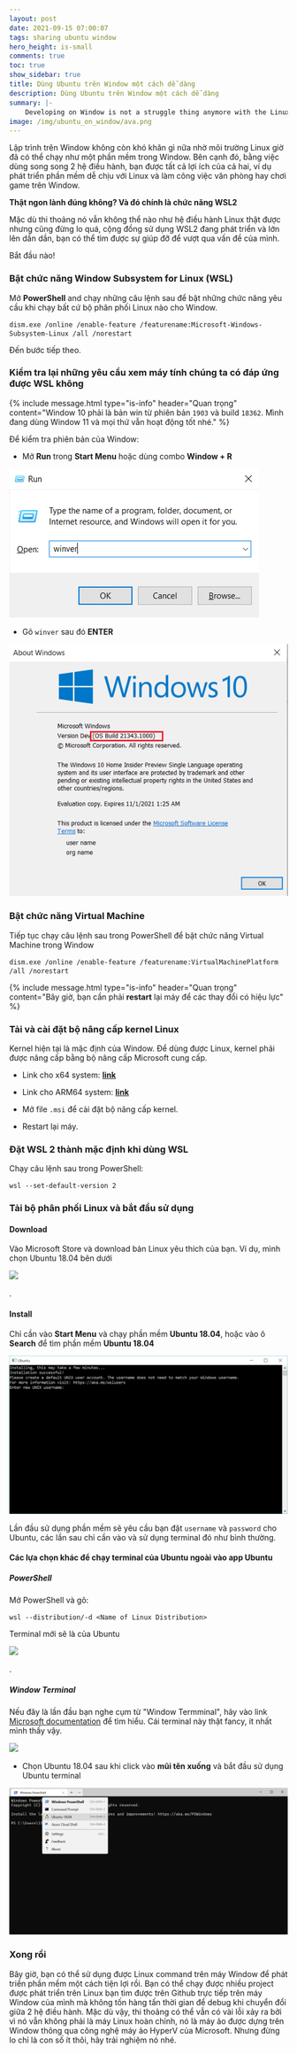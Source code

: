 ```yaml
---
layout: post
date: 2021-09-15 07:00:07
tags: sharing ubuntu window
hero_height: is-small
comments: true
toc: true
show_sidebar: true
title: Dùng Ubuntu trên Window một cách dễ dàng
description: Dùng Ubuntu trên Window một cách dễ dàng
summary: |-
    Developing on Window is not a struggle thing anymore with the Linux environment. Besides, by using simutaneously 2 OS, you have all of the benefits of both environment, for example Linux for developing, Window for officing and gaming or somethings else ...
image: /img/ubuntu_on_window/ava.png
---
```


Lập trình trên Window không còn khó khăn gì nữa nhờ môi trường Linux giờ đã có thể chạy như một phần mềm trong Window. Bên cạnh đó, bằng việc dùng song song 2 hệ điều hành, bạn được tất cả lợi ích của cả hai, ví dụ phát triển phần mềm dễ chịu với Linux và làm công việc văn phòng hay chơi game trên Window.

**Thật ngon lành đúng không? Và đó chính là chức năng WSL2** 

Mặc dù thi thoảng nó vẫn không thể nào như hệ điều hành Linux thật được nhưng cũng đừng lo quá, cộng đồng sử dụng WSL2 đang phát triển và lớn lên dần dần, bạn có thể tìm được sự giúp đỡ để vượt qua vấn đề của mình.

Bắt đầu nào!
 
### Bật chức năng Window Subsystem for Linux (WSL)

Mở **PowerShell** and chạy những câu lệnh sau để bật những chức năng yêu cầu khi chạy bất cứ bộ phân phối Linux nào cho Window.

```shell
dism.exe /online /enable-feature /featurename:Microsoft-Windows-Subsystem-Linux /all /norestart
```

Đến bước tiếp theo.

### Kiểm tra lại những yêu cầu xem máy tính chúng ta có đáp ứng được WSL không
{% include message.html type="is-info" header="Quan trọng" content="Window 10 phải là bản win từ phiên bản <code>1903</code> và build <code>18362</code>. Mình đang dùng Window 11 và mọi thứ vẫn hoạt động tốt nhé." %}

Để kiểm tra phiên bản của Window:

* Mở **Run** trong **Start Menu** hoặc dùng combo **Window + R**

<div class="has-text-centered">
    <img src="/img/ubuntu_on_window/runapp.png">
</div>

* Gõ `winver` sau đó **ENTER**

<div class="has-text-centered">
    <img src="/img/ubuntu_on_window/winver.png">
</div>

### Bật chức năng Virtual Machine

Tiếp tục chạy câu lệnh sau trong PowerShell để bật chức năng Virtual Machine trong Window

```shell
dism.exe /online /enable-feature /featurename:VirtualMachinePlatform /all /norestart
```

{% include message.html type="is-info" header="Quan trọng" content="Bây giờ, bạn cần phải <b>restart</b> lại máy để các thay đổi có hiệu lực" %}

### Tải và cài đặt bộ nâng cấp kernel Linux

Kernel hiện tại là mặc định của Window. Để dùng được Linux, kernel phải được nâng cấp bằng bộ nâng cấp Microsoft cung cấp. 

* Link cho x64 system: **[link](https://wslstorestorage.blob.core.windows.net/wslblob/wsl_update_x64.msi)**

* Link cho ARM64 system: **[link](https://wslstorestorage.blob.core.windows.net/wslblob/wsl_update_arm64.msi)**

* Mở file `.msi` để cài đặt bộ nâng cấp kernel.

* Restart lại máy.

### Đặt WSL 2 thành mặc định khi dùng WSL

Chạy câu lệnh sau trong PowerShell:

```shell
wsl --set-default-version 2
```

### Tải bộ phân phối Linux và bắt đầu sử dụng


#### Download

Vào Microsoft Store và download bản Linux yêu thích của bạn.
Ví dụ, mình chọn Ubuntu 18.04 bên dưới

<div class="has-text-centered">
    <img src="/img/ubuntu_on_window/store.png">
</div>

.

#### Install

Chỉ cần vào **Start Menu** và chạy phần mềm **Ubuntu 18.04**, hoặc vào ô **Search** để tìm phần mềm **Ubuntu 18.04**

<div class="has-text-centered">
    <img src="/img/ubuntu_on_window/install.png">
</div>

Lần đầu sử dụng phần mềm sẽ yêu cầu bạn đặt `username` và `password` cho Ubuntu, các lần sau chỉ cần vào và sử dụng terminal đó như bình thường.

#### Các lựa chọn khác để chạy terminal của Ubuntu ngoài vào app Ubuntu


##### PowerShell

Mở PowerShell và gõ:

```
wsl --distribution/-d <Name of Linux Distribution>
```

Terminal mới sẽ là của Ubuntu

<div class="has-text-centered">
    <img src="/img/ubuntu_on_window/wsl-powershell.png">
</div>

.

##### Window Terminal

Nếu đây là lần đầu bạn nghe cụm từ "Window Termminal", hãy vào link [Microsoft documentation](https://docs.microsoft.com/en-us/windows/terminal/get-started) để tìm hiểu. Cái terminal này thật fancy, ít nhất mình thấy vậy.

<div class="has-text-centered">
    <img src="/img/ubuntu_on_window/winterminal.png">
</div>

* Chọn Ubuntu 18.04 sau khi click vào **mũi tên xuống** và bắt đầu sử dụng Ubuntu terminal

<div class="has-text-centered">
    <img src="/img/ubuntu_on_window/wsl-winterminal.png">
</div>

### Xong rồi

Bây giờ, bạn có thể sử dụng được Linux command trên máy Window để phát triển phần mềm một cách tiện lợi rồi. Bạn có thể chạy được nhiều project được phát triển trên Linux bạn tìm được trên Github trực tiếp trên máy Window của mình mà không tốn hàng tấn thời gian để debug khi chuyển đổi giữa 2 hệ điều hành. Mặc dù vậy, thi thoảng có thể vẫn có vài lỗi xảy ra bởi vì nó vẫn không phải là máy Linux hoàn chỉnh, nó là máy ảo được dựng trên Window thông qua công nghệ máy ảo HyperV của Microsoft. Nhưng đừng lo chỉ là con số ít thôi, hãy trải nghiệm nó nhé.
